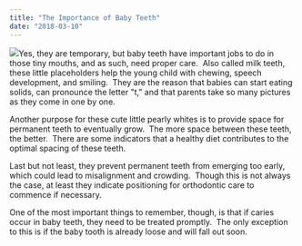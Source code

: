 ```yaml
---
title: "The Importance of Baby Teeth"
date: "2018-03-10"
---
```


![](/images/dentist-fairfield-ca-baby-teeth-1024x683.jpeg)Yes, they are temporary, but baby teeth have important jobs to do in those tiny mouths, and as such, need proper care.  Also called milk teeth, these little placeholders help the young child with chewing, speech development, and smiling.  They are the reason that babies can start eating solids, can pronounce the letter "t," and that parents take so many pictures as they come in one by one.

Another purpose for these cute little pearly whites is to provide space for permanent teeth to eventually grow.  The more space between these teeth, the better.  There are some indicators that a healthy diet contributes to the optimal spacing of these teeth.

Last but not least, they prevent permanent teeth from emerging too early, which could lead to misalignment and crowding.  Though this is not always the case, at least they indicate positioning for orthodontic care to commence if necessary.

One of the most important things to remember, though, is that if caries occur in baby teeth, they need to be treated promptly.  The only exception  to this is if the baby tooth is already loose and will fall out soon.
